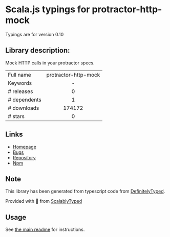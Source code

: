 
# Scala.js typings for protractor-http-mock

Typings are for version 0.10

## Library description:
Mock HTTP calls in your protractor specs.

|                    |                 |
| ------------------ | :-------------: |
| Full name          | protractor-http-mock |
| Keywords           | - |
| # releases         | 0 |
| # dependents       | 1 |
| # downloads        | 174172 |
| # stars            | 0 |

## Links
- [Homepage](https://github.com/atecarlos/protractor-http-mock#readme)
- [Bugs](https://github.com/atecarlos/protractor-http-mock/issues)
- [Repository](https://github.com/atecarlos/protractor-http-mock)
- [Npm](https://www.npmjs.com/package/protractor-http-mock)
    


## Note
This library has been generated from typescript code from [DefinitelyTyped](https://definitelytyped.org).

Provided with :purple_heart: from [ScalablyTyped](https://github.com/oyvindberg/ScalablyTyped)

## Usage
See [the main readme](../../readme.md) for instructions.


